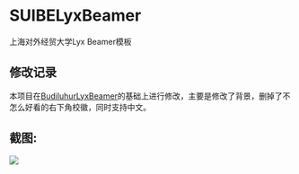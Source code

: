 # SUIBELyxBeamer
上海对外经贸大学Lyx Beamer模板

## 修改记录
本项目在[BudiluhurLyxBeamer](https://github.com/nonohry/BudiluhurLyxBeamer)的基础上进行修改，主要是修改了背景，删掉了不怎么好看的右下角校徽，同时支持中文。

## 截图:
![](https://github.com/sijichun/SUIBELyxBeamer/blob/master/Screenshot.png)
